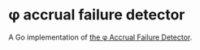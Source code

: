 # φ accrual failure detector

A Go implementation of [the φ Accrual Failure Detector](https://dspace.jaist.ac.jp/dspace/bitstream/10119/4784/1/IS-RR-2004-010.pdf).
